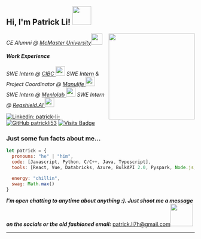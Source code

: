 <h2> Hi, I'm Patrick Li! <img src="https://media.giphy.com/media/69bK4OX5RcklWMM69Z/giphy.gif" width="50"></h2>
<img align='right' src="https://media.giphy.com/media/M4NykXxUE0HAcK7UJ6/giphy.gif" width="230">
<p><em>CE Alumni @ <a href="https://www.eng.mcmaster.ca/ece/">McMaster University</a><img src="https://media.giphy.com/media/gcvK34X4p1Villj88T/giphy.gif" width="30"></br>
<h4>Work Experience </h4>
SWE Intern @ <a href="https://cibc.com/">CIBC  </a><img src="https://www.cibc.com/content/dam/global-assets/logos/cibc-logos/no-tagline/cibc-logo-colour-142x36.svg" width="25"> 
SWE Intern & Project Coordinator @ <a href="https://manulife.com/">Manulife  </a><img src="https://www.manulife.ca/content/dam/consumer-portal/logo/en/manulife-home-100.svg" width="25"> 
SWE Intern @ <a href="https://menlolab.com/">Menlolab  </a><img src="https://menlolab.com/images/color_logo_transparent-p-500.png" width="25"> 
SWE Intern @ <a href="https://www.regshield.ai/">Regshield.AI  </a><img src="https://www.regshield.ai/uploads/1/3/0/8/130808612/published/regshield-logo-final.jpeg?1598841519" width="25"> 


</em></p>


[![Linkedin: patrick-li-](https://img.shields.io/badge/-patrick-li--blue?style=flat-square&logo=Linkedin&logoColor=white&link=https://www.linkedin.com/in/patrick-li-/)](https://www.linkedin.com/in/patrick-li-/)
[![GitHub patrickli53](https://img.shields.io/github/followers/patrickli53?label=follow&style=social)](https://github.com/patrickli53)
[![Visits Badge](https://badges.pufler.dev/visits/patrickli53/patrickli53)](https://badges.pufler.dev)

### Just some fun facts about me... 
<!-- <img src="https://media.giphy.com/media/1zi2PKrEjKaHgCqraa/giphy.gif" width="50"> -->
```javascript
let patrick = {
  pronouns: "he" | "him",
  code: [Javascript, Python, C/C++, Java, Typescript],
  tools: [React, Vue, Databricks, Azure, BulkAPI 2.0, Pyspark, Node.js, Express, Spring Boot, MongoDB],

  energy: "chillin",
  swag: Math.max()
}
```

<em><b>I'm open chatting to anytime about anything :). Just shoot me a message on the socials or the old fashioned email:</b></em> <a href="mailto:patrick.li7h@gmail.com">patrick.li7h@gmail.com</a><img src="https://media.giphy.com/media/Q5pH4UmOiQciITstXU/giphy.gif" width="60">

---
